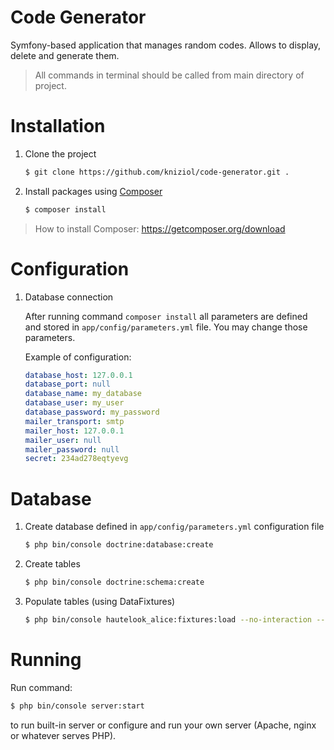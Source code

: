 Code Generator
==============

Symfony-based application that manages random codes. Allows to display, delete and generate them.

> All commands in terminal should be called from main directory of project.

# Installation

1. Clone the project

    ```bash
    $ git clone https://github.com/kniziol/code-generator.git .
    ```

2. Install packages using [Composer](https://getcomposer.org)

    ```bash
    $ composer install
    ```

> How to install Composer: https://getcomposer.org/download

# Configuration

1. Database connection

    After running command ```composer install``` all parameters are defined and stored in ```app/config/parameters.yml``` file. You may change those parameters.

    Example of configuration:

    ```yml
    database_host: 127.0.0.1
    database_port: null
    database_name: my_database
    database_user: my_user
    database_password: my_password
    mailer_transport: smtp
    mailer_host: 127.0.0.1
    mailer_user: null
    mailer_password: null
    secret: 234ad278eqtyevg
    ```

# Database

1. Create database defined in ```app/config/parameters.yml``` configuration file

    ```bash
    $ php bin/console doctrine:database:create
    ```

2. Create tables

    ```bash
    $ php bin/console doctrine:schema:create
    ```

3. Populate tables (using DataFixtures)

     ```bash
    $ php bin/console hautelook_alice:fixtures:load --no-interaction --purge-with-truncate
    ```

# Running

Run command:

```bash
$ php bin/console server:start
```

to run built-in server or configure and run your own server (Apache, nginx or whatever serves PHP).
